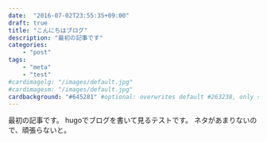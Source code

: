```yaml
---
date:  "2016-07-02T23:55:35+09:00"
draft: true
title: "こんにちはブログ"
description: "最初の記事です"
categories:
    - "post"
tags:
    - "meta"
    - "test"
#cardimagelg: "/images/default.jpg"
#cardimagesm: "/images/default.jpg"
cardbackground: "#645281" #optional: overwrites default #263238, only shows when no image specified.
---
```


最初の記事です。
hugoでブログを書いて見るテストです。
ネタがあまりないので、頑張らないと。

